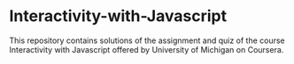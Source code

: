 # Interactivity-with-Javascript
This repository contains solutions of the assignment and quiz of the course Interactivity with Javascript offered by University of Michigan on Coursera.
